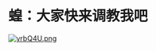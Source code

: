 # 蝗：大家快来调教我吧
[![yrbQ4U.png](https://s3.ax1x.com/2021/02/13/yrbQ4U.png)](https://imgchr.com/i/yrbQ4U)